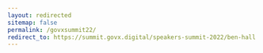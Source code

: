 ```yaml
---
layout: redirected
sitemap: false
permalink: /govxsummit22/
redirect_to: https://summit.govx.digital/speakers-summit-2022/ben-hall
---
```

